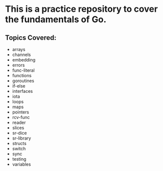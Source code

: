 # This is a practice repository to cover the fundamentals of Go.

## Topics Covered:
- arrays
- channels
- embedding
- errors
- func-literal
- functions
- goroutines
- if-else
- interfaces
- iota
- loops
- maps
- pointers
- rcv-func
- reader
- slices
- sr-dice
- sr-library
- structs
- switch
- sync
- testing
- variables
